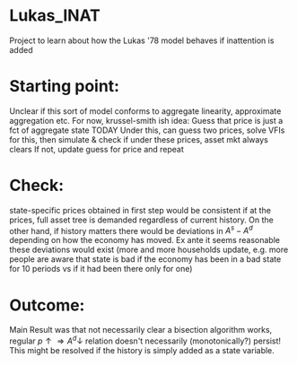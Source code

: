 # Lukas_INAT
Project to learn about how the Lukas '78 model behaves if inattention is added

# Starting point:
Unclear if this sort of model conforms to aggregate linearity, approximate aggregation etc.
For now, krussel-smith ish idea: Guess that price is just a fct of aggregate state TODAY 
Under this, can guess two prices, solve VFIs for this, then simulate & check if under these prices, asset mkt always clears
If not, update guess for price and repeat

# Check:
state-specific prices obtained in first step would be consistent if at the prices, full asset tree is demanded regardless of current history. On the other hand, if history matters there would be deviations in $A^s - A^d$ depending on how the economy has moved. Ex ante it seems reasonable these deviations would exist (more and more households update, e.g. more people are aware that state is bad if the economy has been in a bad state for 10 periods vs if it had been there only for one)

# Outcome:
Main Result was that not necessarily clear a bisection algorithm works, regular $p \uparrow \Rightarrow A^d \downarrow$ relation doesn't necessarily (monotonically?) persist! This might be resolved if the history is simply added as a state variable.

